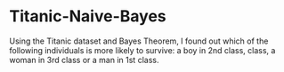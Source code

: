 # Titanic-Naive-Bayes
Using the Titanic dataset and Bayes Theorem, I found out which of the following individuals is more likely to survive: a boy in 2nd class, class, a woman in 3rd class or a man in 1st class. 
